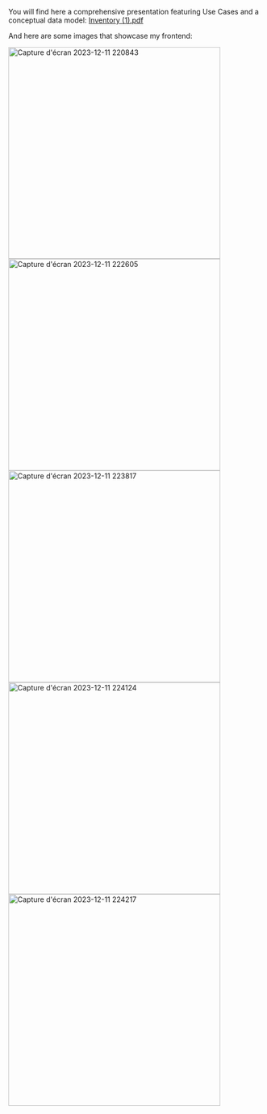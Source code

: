 You will find here a comprehensive presentation featuring Use Cases and a conceptual data model: [Inventory (1).pdf](https://github.com/HindEL3/Inventory-Laravel-Angular/files/13641771/Inventory.1.pdf)

And here are some images that showcase my frontend:


<img width="420" alt="Capture d'écran 2023-12-11 220843" src="https://github.com/HindEL3/Inventory-Laravel-Angular/assets/153544537/ba8cd070-df3a-44fb-8e5f-81f5a7e9b30a">

<img width="420" alt="Capture d'écran 2023-12-11 222605" src="https://github.com/HindEL3/Inventory-Laravel-Angular/assets/153544537/7ecdda0c-8e8e-4953-89b9-9dd3f6cc6d1b">

<img width="420" alt="Capture d'écran 2023-12-11 223817" src="https://github.com/HindEL3/Inventory-Laravel-Angular/assets/153544537/10b25864-d33e-497a-9f2a-5f6440c910c6">

<img width="420" alt="Capture d'écran 2023-12-11 224124" src="https://github.com/HindEL3/Inventory-Laravel-Angular/assets/153544537/dee3115b-2854-427e-a026-91f0075d86cd">

<img width="420" alt="Capture d'écran 2023-12-11 224217" src="https://github.com/HindEL3/Inventory-Laravel-Angular/assets/153544537/30ad0575-90a6-4e8a-a6e0-3ecf290c1df8">


